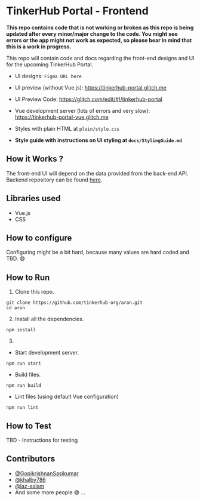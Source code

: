 # TinkerHub Portal - Frontend

**This repo contains code that is not working or broken as this repo is being updated after every minor/major change to the code. You might see errors or the app might not work as expected, so please bear in mind that this is a work in progress.**

This repo will contain code and docs regarding the front-end designs and UI for the upcoming TinkerHub Portal.

- UI designs: `Figma URL here`
- UI preview (without Vue.js): https://tinkerhub-portal.glitch.me
- UI Preview Code: https://glitch.com/edit/#!/tinkerhub-portal
- Vue development server (lots of errors and very slow): https://tinkerhub-portal-vue.glitch.me
- Styles with plain HTML at `plain/style.css`


- **Style guide with instructions on UI styling at `docs/StylingGuide.md`**

## How it Works ?

The front-end UI will depend on the data provided from the back-end API. Backend repository can be found [here](https://github.com/tinkerhub-org/swartz).

## Libraries used

* Vue.js
* CSS

## How to configure

Configuring might be a bit hard, because many values are hard coded and TBD. :smile:

## How to Run

1. Clone this repo.

```
git clone https://github.com/tinkerhub-org/aron.git
cd aron
```

2. Install all the dependencies.

```
npm install
```

3. 
  - Start development server.
  
  ```
  npm run start
  ```
  
  - Build files.
  
  ```
  npm run build
  ```
  
  - Lint files (using default Vue configuration)
  
  ```
  npm run lint
  ```
  

## How to Test 

TBD - Instructions for testing  

## Contributors

- [@GopikrishnanSasikumar](https://github.com/GopikrishnanSasikumar)
- [@khalby786](https://github.com/khalby786)
- [@laz-aslam](https://github.com/laz-aslam)
- And some more people :sweat_smile: ...
